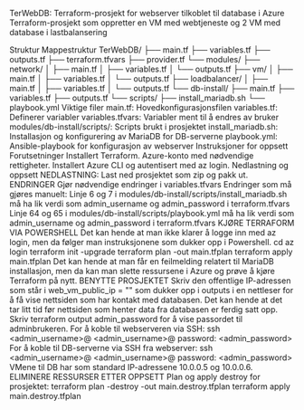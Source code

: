 TerWebDB: Terraform-prosjekt for webserver tilkoblet til database i Azure
Terraform-prosjekt som oppretter en VM med webtjeneste og 2 VM med database i lastbalansering

Struktur
Mappestruktur
TerWebDB/
├── main.tf
├── variables.tf
├── outputs.tf
├── terraform.tfvars
├── provider.tf
└── modules/
    ├── network/
    │   ├── main.tf
    │   ├── variables.tf
    │   └── outputs.tf
    ├── vm/
    │   ├── main.tf
    │   ├── variables.tf
    │   └── outputs.tf
    ├── loadbalancer/
    │   ├── main.tf
    │   ├── variables.tf
    │   └── outputs.tf
    └── db-install/
        ├── main.tf
        ├── variables.tf
        ├── outputs.tf
        └── scripts/
            ├── install_mariadb.sh
            └── playbook.yml
Viktige filer
main.tf: Hovedkonfigurasjonsfilen
variables.tf: Definerer variabler
variables.tfvars: Variabler ment til å endres av bruker
modules/db-install/scripts/: Scripts brukt i prosjektet
install_mariadb.sh: Installasjon og konfigurering av MariaDB for DB-serverne
playbook.yml: Ansible-playbook for konfigurasjon av webserver
Instruksjoner for oppsett
Forutsetninger
Installert Terraform.
Azure-konto med nødvendige rettigheter.
Installert Azure CLI og autentisert med az login.
Nedlastning og oppsett
NEDLASTNING:
Last ned prosjektet som zip og pakk ut.
ENDRINGER
Gjør nødvendige endringer i variables.tfvars
Endringer som må gjøres manuelt:
Linje 6 og 7 i modules/db-install/scripts/install_mariadb.sh må ha lik verdi som admin_username og admin_password i terraform.tfvars
Linje 64 og 65 i modules/db-install/scripts/playbook.yml må ha lik verdi som admin_username og admin_password i terraform.tfvars
KJØRE TERRAFORM VIA POWERSHELL
Det kan hende at man ikke klarer å logge inn med az login, men da følger man instruksjonene som dukker opp i Powershell.
cd <stien til Terraform-mappen>
az login
terraform init -upgrade
terraform plan -out main.tfplan
terraform apply main.tfplan
Det kan hende at man får en feilmelding relatert til MariaDB installasjon, men da kan man slette ressursene i Azure og prøve å kjøre Terraform på nytt.
BENYTTE PROSJEKTET
Skriv den offentlige IP-adressen som står i web_vm_public_ip = "<IP-adresse>" som dukker opp i outputs i en nettleser for å få vise nettsiden som har kontakt med databasen.
Det kan hende at det tar litt tid før nettsiden som henter data fra databasen er ferdig satt opp.
Skriv terraform output admin_password for å vise passordet til adminbrukeren.
For å koble til webserveren via SSH:
ssh <admin_username>@<offentlige IP-adressen>
<admin_username>@<offentlige IP-adressen> password: <admin_password>
For å koble til DB-serverne via SSH fra webserver:
ssh <admin_username>@<IP-adressen til VM>
<admin_username>@<IP-adressen til VM> password: <admin_password>
VMene til DB har som standard IP-adressene 10.0.0.5 og 10.0.0.6.
ELIMINERE RESSURSER ETTER OPPSETT
Plan og apply destroy for prosjektet:
terraform plan -destroy -out main.destroy.tfplan
terraform apply main.destroy.tfplan
